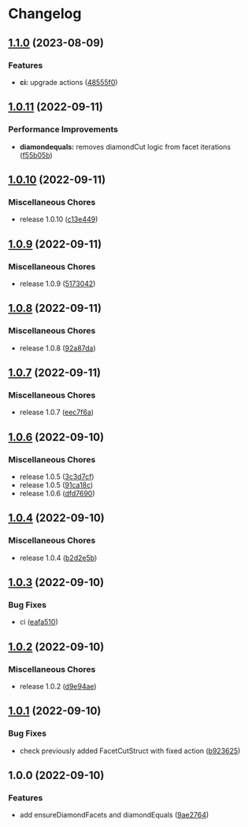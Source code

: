# Changelog

## [1.1.0](https://github.com/ubinatus/diamond-diff/compare/v1.0.11...v1.1.0) (2023-08-09)


### Features

* **ci:** upgrade actions ([48555f0](https://github.com/ubinatus/diamond-diff/commit/48555f0a7bc0b24ffa97482a64f4da51be296d7f))

## [1.0.11](https://github.com/ubinatus/diamond-diff/compare/v1.0.10...v1.0.11) (2022-09-11)


### Performance Improvements

* **diamondequals:** removes diamondCut logic from facet iterations ([f55b05b](https://github.com/ubinatus/diamond-diff/commit/f55b05b73b3fcff0377fcfce173b882c44cde913))

## [1.0.10](https://github.com/ubinatus/diamond-diff/compare/v1.0.9...v1.0.10) (2022-09-11)


### Miscellaneous Chores

* release 1.0.10 ([c13e449](https://github.com/ubinatus/diamond-diff/commit/c13e449e6d9ccc73f1fbd741ff7fe9a9ef208f2b))

## [1.0.9](https://github.com/ubinatus/diamond-diff/compare/v1.0.8...v1.0.9) (2022-09-11)


### Miscellaneous Chores

* release 1.0.9 ([5173042](https://github.com/ubinatus/diamond-diff/commit/517304283346dde03c8d1e8f9f276b52ce4cf90c))

## [1.0.8](https://github.com/ubinatus/diamond-diff/compare/v1.0.7...v1.0.8) (2022-09-11)


### Miscellaneous Chores

* release 1.0.8 ([92a87da](https://github.com/ubinatus/diamond-diff/commit/92a87da4dc6d6fff4ac172d971fd9fa9d5f23308))

## [1.0.7](https://github.com/ubinatus/diamond-diff/compare/v1.0.6...v1.0.7) (2022-09-11)


### Miscellaneous Chores

* release 1.0.7 ([eec7f6a](https://github.com/ubinatus/diamond-diff/commit/eec7f6a965b266602396657edc835262413a03bf))

## [1.0.6](https://github.com/ubinatus/diamond-diff/compare/v1.0.4...v1.0.6) (2022-09-10)


### Miscellaneous Chores

* release 1.0.5 ([3c3d7cf](https://github.com/ubinatus/diamond-diff/commit/3c3d7cf5d69d3f0fc443f65e092bdb30cc30d379))
* release 1.0.5 ([91ca18c](https://github.com/ubinatus/diamond-diff/commit/91ca18c511488127b5b3a4e20f01e013a1a7af37))
* release 1.0.6 ([dfd7690](https://github.com/ubinatus/diamond-diff/commit/dfd76905d861acc20de4bd78d98a0d17f0e15913))

## [1.0.4](https://github.com/ubinatus/diamond-diff/compare/v1.0.3...v1.0.4) (2022-09-10)


### Miscellaneous Chores

* release 1.0.4 ([b2d2e5b](https://github.com/ubinatus/diamond-diff/commit/b2d2e5b81c8149bc4de3bb463e147a07c75217be))

## [1.0.3](https://github.com/ubinatus/diamond-diff/compare/v1.0.2...v1.0.3) (2022-09-10)


### Bug Fixes

* ci ([eafa510](https://github.com/ubinatus/diamond-diff/commit/eafa5102f9826adc9c3f7c56baf92ba7a2999bcb))

## [1.0.2](https://github.com/ubinatus/diamond-diff/compare/v1.0.1...v1.0.2) (2022-09-10)


### Miscellaneous Chores

* release 1.0.2 ([d9e94ae](https://github.com/ubinatus/diamond-diff/commit/d9e94aea173435df26b746e410026506a8729760))

## [1.0.1](https://github.com/ubinatus/diamond-diff/compare/v1.0.0...v1.0.1) (2022-09-10)


### Bug Fixes

* check previously added FacetCutStruct with fixed action ([b923625](https://github.com/ubinatus/diamond-diff/commit/b92362536e98fa388ac88339d5ee8208a9688ead))

## 1.0.0 (2022-09-10)


### Features

* add ensureDiamondFacets and diamondEquals ([9ae2764](https://github.com/ubinatus/diamond-diff/commit/9ae2764268834ef64dedb341ac5c0aae407971b2))
